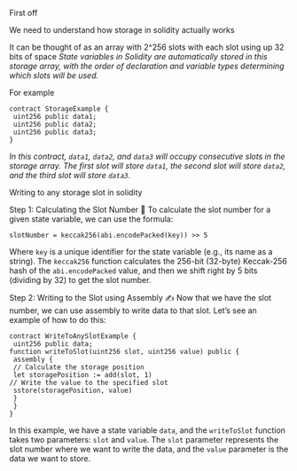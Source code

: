 First off 

We need to understand how storage in solidity actually works

It can be thought of as an array with 2^256 slots with each slot using up 32 bits of space
_State variables in Solidity are automatically stored in this storage array, with the order of declaration and variable types determining which slots will be used._

For example 

```
contract StorageExample {
 uint256 public data1;
 uint256 public data2;
 uint256 public data3;
}
```

_In this contract, `data1`, `data2`, and `data3` will occupy consecutive slots in the storage array. The first slot will store `data1`, the second slot will store `data2`, and the third slot will store `data3`._


Writing to any storage slot in solidity

Step 1: Calculating the Slot Number 🔢
To calculate the slot number for a given state variable, we can use the formula:
```
slotNumber = keccak256(abi.encodePacked(key)) >> 5
```

Where `key` is a unique identifier for the state variable (e.g., its name as a string). The `keccak256` function calculates the 256-bit (32-byte) Keccak-256 hash of the `abi.encodePacked` value, and then we shift right by 5 bits (dividing by 32) to get the slot number.


Step 2: Writing to the Slot using Assembly ✍️
Now that we have the slot number, we can use assembly to write data to that slot. Let’s see an example of how to do this:
```
contract WriteToAnySlotExample {
 uint256 public data;
function writeToSlot(uint256 slot, uint256 value) public {
 assembly {
 // Calculate the storage position
 let storagePosition := add(slot, 1)
// Write the value to the specified slot
 sstore(storagePosition, value)
 }
 }
}
```
In this example, we have a state variable `data`, and the `writeToSlot` function takes two parameters: `slot` and `value`. The `slot` parameter represents the slot number where we want to write the data, and the `value` parameter is the data we want to store.
